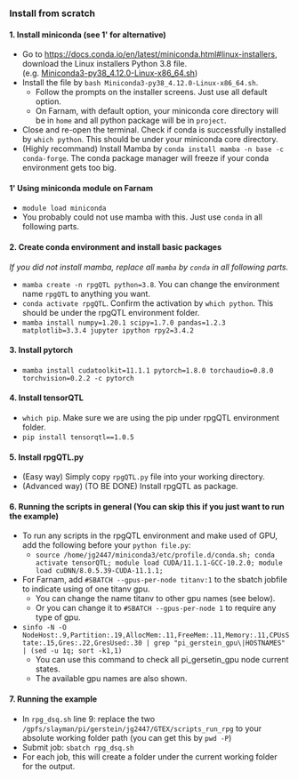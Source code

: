 ### Install from scratch
#### 1. Install miniconda (see 1' for alternative)
* Go to https://docs.conda.io/en/latest/miniconda.html#linux-installers, download the Linux installers Python 3.8 file.  
(e.g. [Miniconda3-py38_4.12.0-Linux-x86_64.sh](https://repo.anaconda.com/miniconda/Miniconda3-py38_4.12.0-Linux-x86_64.sh))  
* Install the file by `bash Miniconda3-py38_4.12.0-Linux-x86_64.sh`.
    * Follow the prompts on the installer screens. Just use all default option.
    * On Farnam, with default option, your miniconda core directory will be in `home` and all python package will be in `project`.
* Close and re-open the terminal. Check if conda is successfully installed by `which python`. This should be under your miniconda core directory.
* (Highly recommand) Install Mamba by `conda install mamba -n base -c conda-forge`. The conda package manager will freeze if your conda environment gets too big.

#### 1' Using miniconda module on Farnam
* `module load miniconda`
* You probably could not use mamba with this. Just use `conda` in all following parts.

#### 2. Create conda environment and install basic packages
*If you did not install mamba, replace all `mamba` by `conda` in all following parts.*
* `mamba create -n rpgQTL python=3.8`. You can change the environment name `rpgQTL` to anything you want.
* `conda activate rpgQTL`. Confirm the activation by `which python`. This should be under the rpgQTL environment folder.
* `mamba install numpy=1.20.1 scipy=1.7.0 pandas=1.2.3 matplotlib=3.3.4 jupyter ipython rpy2=3.4.2`

#### 3. Install pytorch
* `mamba install cudatoolkit=11.1.1 pytorch=1.8.0 torchaudio=0.8.0 torchvision=0.2.2 -c pytorch`

#### 4. Install tensorQTL
* `which pip`. Make sure we are using the pip under rpgQTL environment folder.
* `pip install tensorqtl==1.0.5`

#### 5. Install rpgQTL.py
* (Easy way) Simply copy `rpgQTL.py` file into your working directory. 
* (Advanced way) (TO BE DONE) Install rpgQTL as package.

#### 6. Running the scripts in general (You can skip this if you just want to run the example)
* To run any scripts in the rpgQTL environment and make used of GPU, add the following before your `python file.py`:
  * `source /home/jg2447/miniconda3/etc/profile.d/conda.sh; conda activate tensorQTL; module load CUDA/11.1.1-GCC-10.2.0; module load cuDNN/8.0.5.39-CUDA-11.1.1;`
* For Farnam, add `#SBATCH --gpus-per-node titanv:1` to the sbatch jobfile to indicate using of one titanv gpu.
  * You can change the name titanv to other gpu names (see below).
  * Or you can change it to `#SBATCH --gpus-per-node 1` to require any type of gpu.
* `sinfo -N -O NodeHost:.9,Partition:.19,AllocMem:.11,FreeMem:.11,Memory:.11,CPUsState:.15,Gres:.22,GresUsed:.30 | grep "pi_gerstein_gpu\|HOSTNAMES" | (sed -u 1q; sort -k1,1)`
  * You can use this command to check all pi_gersetin_gpu node current states. 
  * The available gpu names are also shown.

#### 7. Running the example
* In `rpg_dsq.sh` line 9: replace the two `/gpfs/slayman/pi/gerstein/jg2447/GTEX/scripts_run_rpg` to your absolute working folder path (you can get this by `pwd -P`)
* Submit job: `sbatch rpg_dsq.sh`
* For each job, this will create a folder under the current working folder for the output.
